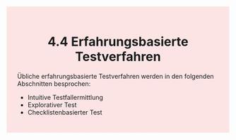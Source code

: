 <div class="rounded-lg border shadow-sm" style="background: linear-gradient(135deg,#fde4e4 0%,#fce4e4 100%); padding: 24px; border-color: #fda4af">
  <header style="margin-bottom:12px">
    <h1 class="text-2xl font-bold text-gray-900">4.4 Erfahrungsbasierte Testverfahren</h1>
  </header>
  <article class="prose max-w-none">
    <p>Übliche erfahrungsbasierte Testverfahren werden in den folgenden Abschnitten besprochen:</p>
    <ul>
      <li>Intuitive Testfallermittlung</li>
      <li>Explorativer Test</li>
      <li>Checklistenbasierter Test</li>
    </ul>
  </article>
</div>
